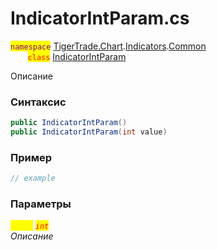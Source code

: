 
# IndicatorIntParam.cs
<mark style="color:purple;">`namespace`</mark> [TigerTrade.Chart](../../../../../TigerTrade.Chart.md).[Indicators](../../../../../TigerTrade.Chart/Indicators.md).[Common](../../../../../TigerTrade.Chart/Indicators/Common.md)  
&nbsp;&nbsp;&nbsp;&nbsp;&nbsp;&nbsp;&nbsp;<mark style="color:red;">`class`</mark> [IndicatorIntParam](../../IndicatorIntParam.cs.md)

Описание

### Синтаксис
```csharp
public IndicatorIntParam()
public IndicatorIntParam(int value)
```
### Пример  
```csharp
// example
```

### Параметры  
<mark style="color:yellow;">`value`</mark> <mark style="color:red;">*`int`*</mark>  
 *Описание*  
  

                    
                    
